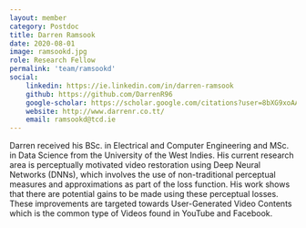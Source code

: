```yaml
---
layout: member
category: Postdoc
title: Darren Ramsook
date: 2020-08-01
image: ramsookd.jpg
role: Research Fellow
permalink: 'team/ramsookd'
social:
    linkedin: https://ie.linkedin.com/in/darren-ramsook
    github: https://github.com/DarrenR96
    google-scholar: https://scholar.google.com/citations?user=8bXG9xoAAAAJ
    website: http://www.darrenr.co.tt/
    email: ramsookd@tcd.ie
---
```



Darren received his BSc. in Electrical and Computer Engineering and MSc. in Data
Science from the University of the West Indies. His current research area is
perceptually motivated video restoration using Deep Neural Networks (DNNs),
which involves the use of non-traditional perceptual measures and approximations
as part of the loss function. His work shows that there are potential gains to
be made using these perceptual losses. These improvements are targeted towards
User-Generated Video Contents which is the common type of Videos found in
YouTube and Facebook.
